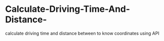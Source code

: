 # Calculate-Driving-Time-And-Distance-
calculate driving time and distance between to know coordinates using API
